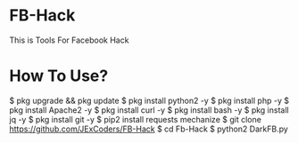 # FB-Hack
This is Tools For Facebook Hack

# How To Use?
 
$ pkg upgrade && pkg update
$ pkg install python2 -y
$ pkg install php -y
$ pkg install Apache2 -y
$ pkg install curl -y
$ pkg install bash -y
$ pkg install jq -y
$ pkg install git -y
$ pip2 install requests mechanize
$ git clone https://github.com/JExCoders/FB-Hack
$ cd Fb-Hack
$ python2 DarkFB.py
 
